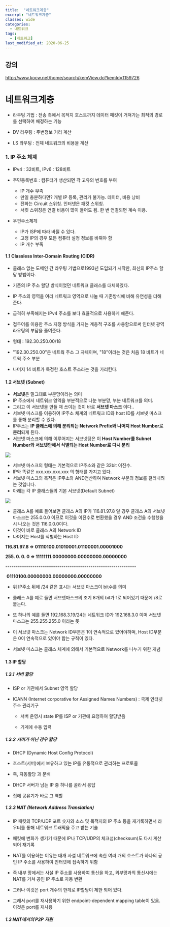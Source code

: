 ```yaml
---
title:  "네트워크계층"
excerpt: "네트워크계층"
classes: wide
categories:
  - 네트워크
tags:
  - [네트워크]
last_modified_at: 2020-06-25
---
```




## 강의

http://www.kocw.net/home/search/kemView.do?kemId=1159726



# 네트워크계층

* 라우팅 기법 : 전송 측에서 목적지 호스트까지 데이터 패킷이 거쳐가는 최적의 경로를 선택하여 배정하는 기능

* DV 라우팅 : 주변정보 거리 계산
* LS 라우팅 : 전체 네트워크의 비용을 계산

### 1. IP 주소 체계

* IPv4 : 32비트, IPv6 : 128비트

* 주민등록번호 : 컴퓨터가 생산되면 각 고유의 번호를 부여
  * IP 개수 부족
  * 만일 충분하다면? 개별 IP 등록, 관리가 불가능. 데이터, 비용 낭비
  * 전화는 Circuit 스위칭. 인터넷은 패킷 스위칭. 
  * 서킷 스위칭은 연결 비용이 많이 들어도 됨. 한 번 연결되면 계속 이용.

* 우편주소체계
  * IP가 ISP에 따라 바뀔 수 있다.
  * 고정 IP의 경우 모든 컴퓨터 설정 정보를 바꿔야 함
  * IP 개수 부족

#### 1.1 Classless Inter-Domain Routing (CIDR)

* 클래스 없는 도메인 간 라우팅 기법으로1993년 도입되기 시작한, 최신의 IP주소 할당 방법이다. 

* 기존의 IP 주소 할당 방식이었던 네트워크 클래스를 대체하였다.

* IP 주소의 영역을 여러 네트워크 영역으로 나눌 때 기존방식에 비해 유연성을 더해준다.

* 급격히 부족해지는 IPv4 주소를 보다 효율적으로 사용하게 해준다.

* 접두어를 이용한 주소 지정 방식을 가지는 계층적 구조를 사용함으로써 인터넷 광역 라우팅의 부담을 줄여준다.

* 형태 : 192.30.250.00/18

* "192.30.250.00"은 네트웍 주소 그 자체이며, "18"이라는 것은 처음 18 비트가 네트웍 주소 부분

* 나머지 14 비트가 특정한 호스트 주소라는 것을 가리킨다.

  

#### 1.2 서브넷 (Subnet)

* **서브넷**은 말그대로 부분망이라는 의미
* IP 주소에서 네트워크 영역을 부분적으로 나눈 부분망, 부분 네트워크를 의미. 
* 그리고 이 서브넷을 만들 때 쓰이는 것이 바로 **서브넷 마스크** 이다.. 
* 서브넷 마스크를 이용하여 IP주소 체계의 네트워크 ID와 host ID를 서브넷 마스크를 통해 분리할 수 있다.
* IP주소는 **IP 클래스에 의해 분리되는 Network Prefix와 나머지 Host Number로 분리**되게 된다.
* 서브넷 마스크에 의해 이루어지는 서브넷팅은 이 **Host Number를 Subnet Number와 서브넷안에서 식별되는 Host Number로 다시 분리**

![]({{site.url}}/assets/images/net12.PNG)

* 서브넷 마스크의 형태는 기본적으로 IP주소와 같은 32bit 이진수.
* IP와 똑같은 xxx.xxx.xxx.xxx 의 형태를 가지고 있다.
* 서브넷 마스크의 목적은 IP주소와 AND연산하여 Network 부분의 정보를 걸러내려는 것입니다.
* 아래는 각 IP 클래스들의 기본 서브넷(Default Subnet)

![]({{site.url}}/assets/images/net13.PNG)

* 클래스 A를 예로 들어보면 클래스 A의 IP가 116.81.97.8 일 경우 클래스 A의 서브넷 마스크는 255.0.0.0 이므로 이것을 이진수로 변환했을 경우 AND 조건을 수행했을 시 나오는 것은 116.0.0.0이다.
* 이것이 바로 클래스 A의 Network ID
* 나머지는 Host를 식별하는 Host ID



**116.81.97.8 => 01110100.01010001.01100001.00001000**

**255. 0. 0. 0 => 11111111.00000000.00000000.00000000**

**---------------------------------------------------------------**

​           **01110100.00000000.00000000.00000000**



*  위 IP주소 뒤에 /24 같은 표시는 서브넷 마스크이 bit수를 의미
* 클래스 A를 예로 들면 서브넷마스크의 초기 8개의 bit가 1로 되어있기 때문에 /8로 붙는다. 
* 또 하나의 예를 들면 192.168.3.19/24는 네트워크 ID가 192.168.3.0 이며 서브넷 마스크는 255.255.255.0 이라는 뜻
* 이 서브넷 마스크는 Network ID부분은 1이 연속적으로 있어야하며, Host ID부분은 0이 연속적으로 있어야 합는 규칙이 있다.

* 서브넷 마스크는 클래스 체계에 의해서 기본적으로 Network를 나누기 위한 개념



#### 1.3 IP 할당

##### 1.3.1 서버 할당

* ISP or 기관에서 Subnet 영역 할당

* ICANN (Internet corporative for Assigned Names Numbers) : 국제 인터넷 주소 관리기구

  * 서버 운영시 state IP를 ISP or 기관에 요청하여 할당받음

  * 기계에 수동 입력

##### 1.3.2 서버가 아닌 경우 할당

* DHCP (Dynamic Host Config Protocol)

* 호스트(서버)에서 보유하고 있는 IP를 유동적으로 관리하는 프로토콜
* 즉, 자동할당 과 분배

* DHCP 서버가 남는 IP 중 하나를 골라서 응답
* 집에 공유기가 바로 그 역할



##### 1.3.3 NAT (Network Address Translation)

* IP 패킷의 TCP/UDP 포트 숫자와 소스 및 목적지의 IP 주소 등을 재기록하면서 라우터를 통해 네트워크 트래픽을 주고 받는 기술

* 패킷에 변화가 생기기 때문에 IP나 TCP/UDP의 체크섬(checksum)도 다시 계산되어 재기록
* NAT를 이용하는 이유는 대개 사설 네트워크에 속한 여러 개의 호스트가 하나의 공인 IP 주소를 사용하여 인터넷에 접속하기 위함
* 즉 내부 망에서는 사설 IP 주소를 사용하여 통신을 하고, 외부망과의 통신시에는 NAT를 거쳐 공인 IP 주소로 자동 변환

* 그러나 이것은 port 개수의 한계로 IP할당이 제한 되어 있다.
* 그래서 port를 재사용하기 위한 endpoint-dependent mapping table이 있음. 이것은 port를 재사용



##### 1.3 NAT에서의 P2P 지원











